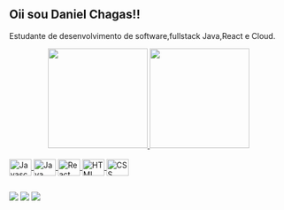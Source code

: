 ## Oii sou Daniel Chagas!!
Estudante de desenvolvimento de software,fullstack Java,React e Cloud.
<div align="center">
  <a href="https://githcub.com/DANIELCHAGASS ">
  <img height="180em" src="https://github-readme-stats.vercel.app/api?username=danielchagass&show_icons=true&theme=tokyonight&include_all_commits=true&count_private=true"/>
  <img height="180em" src="https://github-readme-stats.vercel.app/api/top-langs/?username=danielchagass&layout=compact&langs_count=7&theme=tokyonight"/>
</div>
<div style="display: inline_block"><br>
  <img align="center" alt="Javascript" height="30" width="40" src="https://img.shields.io/badge/JavaScript-F7DF1E?style=for-the-badge&logo=javascript&logoColor=black" >
  <img align="center" alt="Java" height="30" width="40" src="https://img.shields.io/badge/Java-ED8B00?style=for-the-badge&logo=java&logoColor=white">
  <img align="center" alt="React" height="30" width="40" src="https://img.shields.io/badge/React-20232A?style=for-the-badge&logo=react&logoColor=61DAFB">
  <img align="center" alt="HTML" height="30" width="40" src="https://img.shields.io/badge/HTML-239120?style=for-the-badge&logo=html5&logoColor=white ">
  <img align="center" alt="CSS" height="30" width="40" src="https://img.shields.io/badge/CSS3-1572B6?style=for-the-badge&logo=css3&logoColor=white ">          
  </div>
  

 ##
  
<div>
  <a href="https://www.instagram.com/danielchagass/" target="_blank"><img src="https://img.shields.io/badge/Instagram-E4405F?style=for-the-badge&logo=instagram&logoColor=white" target="_blank"></a>
  <a href = "daniel.chagasss00@gmail.com"><img src="https://img.shields.io/badge/Gmail-D14836?style=for-the-badge&logo=gmail&logoColor=white" target="_blank"></a>
  <a href="https://www.linkedin.com/in/daniel-chagas-saraiva-5170b6203/ " target="_blank"><img src="https://img.shields.io/badge/-LinkedIn-%230077B5?style=for-the-badge&logo=linkedin&logoColor=white" target="_blank"></a> 
  </div>

